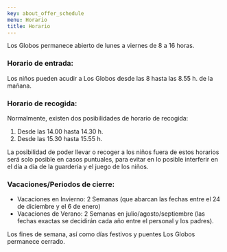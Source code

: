 ```yaml
---
key: about_offer_schedule
menu: Horario
title: Horario
---
```

Los Globos permanece abierto de lunes a viernes de 8 a 16 horas.


### Horario de entrada:

Los niños pueden acudir a Los Globos desde las 8 hasta las 8.55 h. de la mañana.


### Horario de recogida:

Normalmente, existen dos posibilidades de horario de recogida:

1. Desde las 14.00 hasta 14.30 h.
2. Desde las 15.30 hasta 15.55 h.


La posibilidad de poder llevar o recoger a los niños fuera de estos horarios será solo posible en casos puntuales, para evitar en lo posible interferir en el día a día de la guardería y el juego de los niños.


### Vacaciones/Periodos de cierre:

* Vacaciones en Invierno: 2 Semanas (que abarcan las fechas entre el 24 de diciembre y el 6 de enero)  
* Vacaciones de Verano: 2 Semanas en julio/agosto/septiembre (las fechas exactas se decidirán cada año entre el personal y los padres).


Los fines de semana, así como días festivos y puentes Los Globos permanece cerrado.